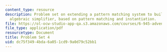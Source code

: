 ```yaml
---
content_type: resource
description: Problem set on extending a pattern matching system to build a primitive
  algebraic simplifier, based on pattern matching and instantiation.
file: https://ol-ocw-studio-app-qa.s3.amazonaws.com/courses/6-945-adventures-in-advanced-symbolic-programming-spring-2009/dc75f3494bda6a051cd99a0d79c52bb1_MIT6_945s09_assn06.pdf
file_type: application/pdf
resourcetype: Document
title: Problem Set 4
uid: dc75f349-4bda-6a05-1cd9-9a0d79c52bb1
---
```

